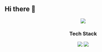 ## Hi there 👋

<div align="center">
  <img src="'/Users/mikyeong/Desktop/Davena프로젝트/Davena관련자료/문서 gif/움짤/완성본움짤1.gif'" />
</div>

<h3 align="center"> Tech Stack </h3>
<div align="center">
  <a href="https://www.instagram.com/bingsu_zoa/"><img src=https://img.shields.io/badge/Instagram-FF6A89?style=flat&logo=Instagram&logoColor=white></a>
  <img src="https://img.shields.io/badge/zxc_777%40naver.com-FFF064?style=flat&logo=gmail&logoColor=white
">
</div>
